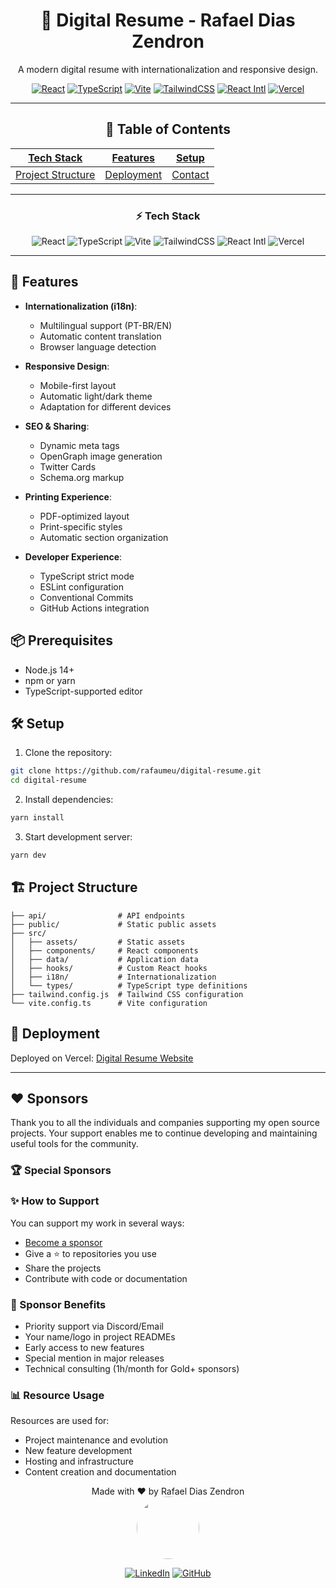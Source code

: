 <div align="center">

# 📄 Digital Resume - Rafael Dias Zendron

A modern digital resume with internationalization and responsive design.

[![React](https://img.shields.io/badge/React-18.3-61DAFB.svg)](https://reactjs.org/)
[![TypeScript](https://img.shields.io/badge/TypeScript-5.0-3178C6.svg)](https://www.typescriptlang.org/)
[![Vite](https://img.shields.io/badge/Vite-Latest-646CFF.svg)](https://vitejs.dev/)
[![TailwindCSS](https://img.shields.io/badge/Tailwind-3.4-38B2AC.svg)](https://tailwindcss.com/)
[![React Intl](https://img.shields.io/badge/ReactIntl-6.4-00C4B4.svg)](https://formatjs.io/docs/react-intl/)
[![Vercel](https://img.shields.io/badge/Vercel-000000?style=flat&logo=vercel&logoColor=white)](https://vercel.com)

---

## 📖 Table of Contents

| [Tech Stack](#-tech-stack) | [Features](#-features) | [Setup](#️-setup) |
|---------------------------|------------------------|------------------|
| [Project Structure](#️-project-structure) | [Deployment](#-deployment) | [Contact](#-contact) |

---

### ⚡ Tech Stack

![React](https://img.shields.io/badge/React-20232A?style=for-the-badge&logo=react&logoColor=61DAFB)
![TypeScript](https://img.shields.io/badge/TypeScript-007ACC?style=for-the-badge&logo=typescript&logoColor=white)
![Vite](https://img.shields.io/badge/Vite-B73BFE?style=for-the-badge&logo=vite&logoColor=FFD62E)
![TailwindCSS](https://img.shields.io/badge/Tailwind_CSS-38B2AC?style=for-the-badge&logo=tailwind-css&logoColor=white)
![React Intl](https://img.shields.io/badge/React_Intl-00C4B4?style=for-the-badge)
![Vercel](https://img.shields.io/badge/Vercel-000000?style=for-the-badge&logo=vercel&logoColor=white)

---
</div>

## 🚀 Features

- **Internationalization (i18n)**:
  - Multilingual support (PT-BR/EN)
  - Automatic content translation
  - Browser language detection

- **Responsive Design**:
  - Mobile-first layout
  - Automatic light/dark theme
  - Adaptation for different devices

- **SEO & Sharing**:
  - Dynamic meta tags
  - OpenGraph image generation
  - Twitter Cards
  - Schema.org markup

- **Printing Experience**:
  - PDF-optimized layout
  - Print-specific styles
  - Automatic section organization

- **Developer Experience**:
  - TypeScript strict mode
  - ESLint configuration
  - Conventional Commits
  - GitHub Actions integration

## 📦 Prerequisites

- Node.js 14+
- npm or yarn
- TypeScript-supported editor

## 🛠️ Setup

1. Clone the repository:

```bash
git clone https://github.com/rafaumeu/digital-resume.git
cd digital-resume
```

2. Install dependencies:

```bash
yarn install
```

3. Start development server:

```bash
yarn dev
```

## 🏗️ Project Structure

```
├── api/                # API endpoints
├── public/             # Static public assets
├── src/
│   ├── assets/         # Static assets
│   ├── components/     # React components
│   ├── data/           # Application data
│   ├── hooks/          # Custom React hooks
│   ├── i18n/           # Internationalization
│   └── types/          # TypeScript type definitions
├── tailwind.config.js  # Tailwind CSS configuration
└── vite.config.ts      # Vite configuration
```

## 🚀 Deployment

Deployed on Vercel: [Digital Resume Website](https://rafaeldiaszendroncv-three-inky.vercel.app/)

---

## ❤️ Sponsors

Thank you to all the individuals and companies supporting my open source projects. Your support enables me to continue developing and maintaining useful tools for the community.

### 🏆 Special Sponsors
<!-- Special sponsors will be listed here -->

### ✨ How to Support

You can support my work in several ways:

- [Become a sponsor](https://github.com/sponsors/rafaumeu)
- Give a ⭐️ to repositories you use
- Share the projects
- Contribute with code or documentation

### 🎁 Sponsor Benefits

- Priority support via Discord/Email
- Your name/logo in project READMEs
- Early access to new features
- Special mention in major releases
- Technical consulting (1h/month for Gold+ sponsors)

### 📊 Resource Usage

Resources are used for:

- Project maintenance and evolution
- New feature development
- Hosting and infrastructure
- Content creation and documentation

<div align="center">
Made with ❤️ by Rafael Dias Zendron
</div>
<div align="center">
<img src="https://github.com/rafaumeu.png" width="100" height="100" style="border-radius: 50%;">

[![LinkedIn](https://img.shields.io/badge/LinkedIn-0077B5?style=for-the-badge&logo=linkedin&logoColor=white)](https://www.linkedin.com/in/rafael-dias-zendron-528290132/)
[![GitHub](https://img.shields.io/badge/GitHub-100000?style=for-the-badge&logo=github&logoColor=white)](https://github.com/rafaumeu)
</div>
